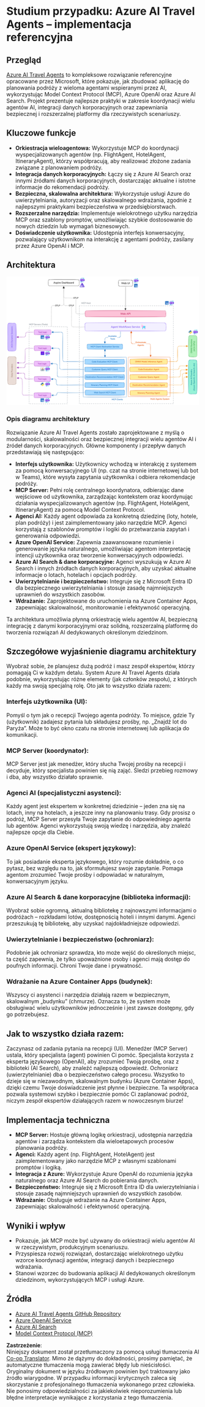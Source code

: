 <!--
CO_OP_TRANSLATOR_METADATA:
{
  "original_hash": "b6b1bc868efed4cf02c52f8deada559d",
  "translation_date": "2025-05-16T14:47:52+00:00",
  "source_file": "09-CaseStudy/Readme.md",
  "language_code": "pl"
}
-->
# Studium przypadku: Azure AI Travel Agents – implementacja referencyjna

## Przegląd

[Azure AI Travel Agents](https://github.com/Azure-Samples/azure-ai-travel-agents) to kompleksowe rozwiązanie referencyjne opracowane przez Microsoft, które pokazuje, jak zbudować aplikację do planowania podróży z wieloma agentami wspieranymi przez AI, wykorzystując Model Context Protocol (MCP), Azure OpenAI oraz Azure AI Search. Projekt prezentuje najlepsze praktyki w zakresie koordynacji wielu agentów AI, integracji danych korporacyjnych oraz zapewniania bezpiecznej i rozszerzalnej platformy dla rzeczywistych scenariuszy.

## Kluczowe funkcje
- **Orkiestracja wieloagentowa:** Wykorzystuje MCP do koordynacji wyspecjalizowanych agentów (np. FlightAgent, HotelAgent, ItineraryAgent), którzy współpracują, aby realizować złożone zadania związane z planowaniem podróży.
- **Integracja danych korporacyjnych:** Łączy się z Azure AI Search oraz innymi źródłami danych korporacyjnych, dostarczając aktualne i istotne informacje do rekomendacji podróży.
- **Bezpieczna, skalowalna architektura:** Wykorzystuje usługi Azure do uwierzytelniania, autoryzacji oraz skalowalnego wdrażania, zgodnie z najlepszymi praktykami bezpieczeństwa w przedsiębiorstwach.
- **Rozszerzalne narzędzia:** Implementuje wielokrotnego użytku narzędzia MCP oraz szablony promptów, umożliwiając szybkie dostosowanie do nowych dziedzin lub wymagań biznesowych.
- **Doświadczenie użytkownika:** Udostępnia interfejs konwersacyjny, pozwalający użytkownikom na interakcję z agentami podróży, zasilany przez Azure OpenAI i MCP.

## Architektura
![Architecture](https://github.com/Azure-Samples/azure-ai-travel-agents/blob/main/docs/ai-travel-agents-architecture-diagram.png)

### Opis diagramu architektury

Rozwiązanie Azure AI Travel Agents zostało zaprojektowane z myślą o modularności, skalowalności oraz bezpiecznej integracji wielu agentów AI i źródeł danych korporacyjnych. Główne komponenty i przepływ danych przedstawiają się następująco:

- **Interfejs użytkownika:** Użytkownicy wchodzą w interakcję z systemem za pomocą konwersacyjnego UI (np. czat na stronie internetowej lub bot w Teams), które wysyła zapytania użytkownika i odbiera rekomendacje podróży.
- **MCP Server:** Pełni rolę centralnego koordynatora, odbierając dane wejściowe od użytkownika, zarządzając kontekstem oraz koordynując działania wyspecjalizowanych agentów (np. FlightAgent, HotelAgent, ItineraryAgent) za pomocą Model Context Protocol.
- **Agenci AI:** Każdy agent odpowiada za konkretną dziedzinę (loty, hotele, plan podróży) i jest zaimplementowany jako narzędzie MCP. Agenci korzystają z szablonów promptów i logiki do przetwarzania zapytań i generowania odpowiedzi.
- **Azure OpenAI Service:** Zapewnia zaawansowane rozumienie i generowanie języka naturalnego, umożliwiając agentom interpretację intencji użytkownika oraz tworzenie konwersacyjnych odpowiedzi.
- **Azure AI Search & dane korporacyjne:** Agenci wyszukują w Azure AI Search i innych źródłach danych korporacyjnych, aby uzyskać aktualne informacje o lotach, hotelach i opcjach podróży.
- **Uwierzytelnianie i bezpieczeństwo:** Integruje się z Microsoft Entra ID dla bezpiecznego uwierzytelniania i stosuje zasadę najmniejszych uprawnień do wszystkich zasobów.
- **Wdrażanie:** Zaprojektowane do uruchomienia na Azure Container Apps, zapewniając skalowalność, monitorowanie i efektywność operacyjną.

Ta architektura umożliwia płynną orkiestrację wielu agentów AI, bezpieczną integrację z danymi korporacyjnymi oraz solidną, rozszerzalną platformę do tworzenia rozwiązań AI dedykowanych określonym dziedzinom.

## Szczegółowe wyjaśnienie diagramu architektury
Wyobraź sobie, że planujesz dużą podróż i masz zespół ekspertów, którzy pomagają Ci w każdym detalu. System Azure AI Travel Agents działa podobnie, wykorzystując różne elementy (jak członków zespołu), z których każdy ma swoją specjalną rolę. Oto jak to wszystko działa razem:

### Interfejs użytkownika (UI):
Pomyśl o tym jak o recepcji Twojego agenta podróży. To miejsce, gdzie Ty (użytkownik) zadajesz pytania lub składujesz prośby, np. „Znajdź lot do Paryża”. Może to być okno czatu na stronie internetowej lub aplikacja do komunikacji.

### MCP Server (koordynator):
MCP Server jest jak menedżer, który słucha Twojej prośby na recepcji i decyduje, który specjalista powinien się nią zająć. Śledzi przebieg rozmowy i dba, aby wszystko działało sprawnie.

### Agenci AI (specjalistyczni asystenci):
Każdy agent jest ekspertem w konkretnej dziedzinie – jeden zna się na lotach, inny na hotelach, a jeszcze inny na planowaniu trasy. Gdy prosisz o podróż, MCP Server przesyła Twoje zapytanie do odpowiedniego agenta lub agentów. Agenci wykorzystują swoją wiedzę i narzędzia, aby znaleźć najlepsze opcje dla Ciebie.

### Azure OpenAI Service (ekspert językowy):
To jak posiadanie eksperta językowego, który rozumie dokładnie, o co pytasz, bez względu na to, jak sformułujesz swoje zapytanie. Pomaga agentom zrozumieć Twoje prośby i odpowiadać w naturalnym, konwersacyjnym języku.

### Azure AI Search & dane korporacyjne (biblioteka informacji):
Wyobraź sobie ogromną, aktualną bibliotekę z najnowszymi informacjami o podróżach – rozkładami lotów, dostępnością hoteli i innymi danymi. Agenci przeszukują tę bibliotekę, aby uzyskać najdokładniejsze odpowiedzi.

### Uwierzytelnianie i bezpieczeństwo (ochroniarz):
Podobnie jak ochroniarz sprawdza, kto może wejść do określonych miejsc, ta część zapewnia, że tylko upoważnione osoby i agenci mają dostęp do poufnych informacji. Chroni Twoje dane i prywatność.

### Wdrażanie na Azure Container Apps (budynek):
Wszyscy ci asystenci i narzędzia działają razem w bezpiecznym, skalowalnym „budynku” (chmurze). Oznacza to, że system może obsługiwać wielu użytkowników jednocześnie i jest zawsze dostępny, gdy go potrzebujesz.

## Jak to wszystko działa razem:

Zaczynasz od zadania pytania na recepcji (UI).
Menedżer (MCP Server) ustala, który specjalista (agent) powinien Ci pomóc.
Specjalista korzysta z eksperta językowego (OpenAI), aby zrozumieć Twoją prośbę, oraz z biblioteki (AI Search), aby znaleźć najlepszą odpowiedź.
Ochroniarz (uwierzytelnianie) dba o bezpieczeństwo całego procesu.
Wszystko to dzieje się w niezawodnym, skalowalnym budynku (Azure Container Apps), dzięki czemu Twoje doświadczenie jest płynne i bezpieczne.
Ta współpraca pozwala systemowi szybko i bezpiecznie pomóc Ci zaplanować podróż, niczym zespół ekspertów działających razem w nowoczesnym biurze!

## Implementacja techniczna
- **MCP Server:** Hostuje główną logikę orkiestracji, udostępnia narzędzia agentów i zarządza kontekstem dla wieloetapowych procesów planowania podróży.
- **Agenci:** Każdy agent (np. FlightAgent, HotelAgent) jest zaimplementowany jako narzędzie MCP z własnymi szablonami promptów i logiką.
- **Integracja z Azure:** Wykorzystuje Azure OpenAI do rozumienia języka naturalnego oraz Azure AI Search do pobierania danych.
- **Bezpieczeństwo:** Integruje się z Microsoft Entra ID dla uwierzytelniania i stosuje zasadę najmniejszych uprawnień do wszystkich zasobów.
- **Wdrażanie:** Obsługuje wdrażanie na Azure Container Apps, zapewniając skalowalność i efektywność operacyjną.

## Wyniki i wpływ
- Pokazuje, jak MCP może być używany do orkiestracji wielu agentów AI w rzeczywistym, produkcyjnym scenariuszu.
- Przyspiesza rozwój rozwiązań, dostarczając wielokrotnego użytku wzorce koordynacji agentów, integracji danych i bezpiecznego wdrażania.
- Stanowi wzorzec do budowania aplikacji AI dedykowanych określonym dziedzinom, wykorzystujących MCP i usługi Azure.

## Źródła
- [Azure AI Travel Agents GitHub Repository](https://github.com/Azure-Samples/azure-ai-travel-agents)
- [Azure OpenAI Service](https://azure.microsoft.com/en-us/products/ai-services/openai-service/)
- [Azure AI Search](https://azure.microsoft.com/en-us/products/ai-services/ai-search/)
- [Model Context Protocol (MCP)](https://modelcontextprotocol.io/)

**Zastrzeżenie**:  
Niniejszy dokument został przetłumaczony za pomocą usługi tłumaczenia AI [Co-op Translator](https://github.com/Azure/co-op-translator). Mimo że dążymy do dokładności, prosimy pamiętać, że automatyczne tłumaczenia mogą zawierać błędy lub nieścisłości. Oryginalny dokument w języku źródłowym powinien być traktowany jako źródło wiarygodne. W przypadku informacji krytycznych zaleca się skorzystanie z profesjonalnego tłumaczenia wykonanego przez człowieka. Nie ponosimy odpowiedzialności za jakiekolwiek nieporozumienia lub błędne interpretacje wynikające z korzystania z tego tłumaczenia.